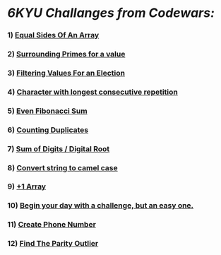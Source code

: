 # ***6KYU Challanges from Codewars:*** 


### 1) [Equal Sides Of An Array](https://www.codewars.com/kata/5679aa472b8f57fb8c000047)

### 2) [Surrounding Primes for a value](https://www.codewars.com/kata/560b8d7106ede725dd0000e2)

### 3) [Filtering Values For an Election](https://www.codewars.com/kata/574b448ed27783868600004c)

### 4) [Character with longest consecutive repetition](https://www.codewars.com/kata/586d6cefbcc21eed7a001155)

### 5) [Even Fibonacci Sum](https://www.codewars.com/kata/55688b4e725f41d1e9000065)

### 6) [Counting Duplicates](https://www.codewars.com/kata/54bf1c2cd5b56cc47f0007a1)

### 7) [Sum of Digits / Digital Root](https://www.codewars.com/kata/541c8630095125aba6000c00)

### 8) [Convert string to camel case](https://www.codewars.com/kata/517abf86da9663f1d2000003)

### 9) [+1 Array](https://www.codewars.com/kata/5514e5b77e6b2f38e0000ca9)

### 10) [Begin your day with a challenge, but an easy one.](https://www.codewars.com/kata/5873b2010565844b9100026d)

### 11) [Create Phone Number](https://www.codewars.com/kata/525f50e3b73515a6db000b83)

### 12) [Find The Parity Outlier](https://www.codewars.com/kata/5526fc09a1bbd946250002dc)

